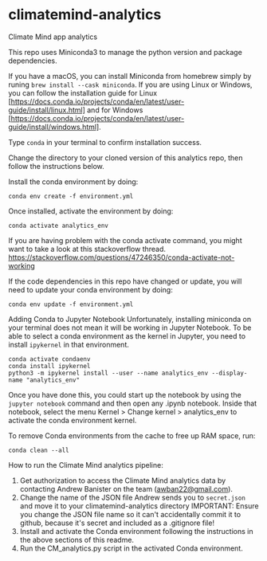 # climatemind-analytics
Climate Mind app analytics


This repo uses Miniconda3 to manage the python version and package dependencies.

If you have a macOS, you can install Miniconda from homebrew simply by runing `brew install --cask miniconda`.
If you are using Linux or Windows, you can follow the installation guide for Linux [https://docs.conda.io/projects/conda/en/latest/user-guide/install/linux.html] and for Windows [https://docs.conda.io/projects/conda/en/latest/user-guide/install/windows.html].

Type `conda` in your terminal to confirm installation success.

Change the directory to your cloned version of this analytics repo, then follow the instructions below.

Install the conda environment by doing:
```
conda env create -f environment.yml
```

Once installed, activate the environment by doing:
```
conda activate analytics_env
```

If you are having problem with the conda activate command, you might want to take a look at this stackoverflow thread.
https://stackoverflow.com/questions/47246350/conda-activate-not-working

If the code dependencies in this repo have changed or update, you will need to update your conda environment by doing:
```
conda env update -f environment.yml
``` 


Adding Conda to Jupyter Notebook
Unfortunately, installing miniconda on your terminal does not mean it will be working in Jupyter Notebook.
To be able to select a conda environment as the kernel in Jupyter, you need to install `ipykernel` in that environment.

```
conda activate condaenv
conda install ipykernel
python3 -m ipykernel install --user --name analytics_env --display-name "analytics_env"
```

Once you have done this, you could start up the notebook by using the `jupyter notebook` command and then open any .ipynb notebook. 
Inside that notebook, select the menu Kernel > Change kernel > analytics_env to activate the conda environment kernel.



To remove Conda environments from the cache to free up RAM space, run:
```
conda clean --all
```

How to run the Climate Mind analytics pipeline:
1. Get authorization to access the Climate Mind analytics data by contacting Andrew Banister on the team (awban22@gmail.com).
2. Change the name of the JSON file Andrew sends you to `secret.json` and move it to your climatemind-analytics directory
IMPORTANT: Ensure you change the JSON file name so it can't accidentally commit it to github, because it's secret and included as a .gitignore file!
3. Install and activate the Conda environment following the instructions in the above sections of this readme.
4. Run the CM_analytics.py script in the activated Conda environment.
